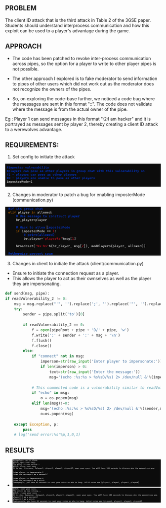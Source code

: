 ## PROBLEM
The client ID attack that is the third attack in Table 2 of the 3GSE paper.  Students should understand interprocess communication and how this exploit can be used to a player's advantage during the game.

## APPROACH

- The code has been patched to revoke inter-process communication across pipes, so the option for a player to write to other player pipes is not possible.

- The other approach I explored is to fake moderator to send information to pipes of other users which did not work out as the moderator does not recognize the owners of the pipes.

- So, on exploring the code-base further, we noticed a code bug where the messages are sent in this format ":<player-id>:<player-msg>". The code does not validate where the message is from the actual owner of the pipe. 

Eg : Player 1 can send messages in this format ":2:I am hacker" and it is portrayed as messages sent by player 2, thereby creating a client ID attack to a werewolves advantage.


## REQUIREMENTS:

1. Set config to initiate the attack

![Screen grab of config](./images/spoofing-config.png)

2. Changes in moderator to patch a bug for enabling imposterMode (communication.py)

![Screen grab of moderator](./images/spoofing-moderator.png)

3. Changes in client to initiate the attack (client/communication.py)

  - Ensure to initiate the connection request as a player.
  - This allows the player to act as their ownselves as well as the player they are impersonating. 

```py
def send(msg, pipe):
if readVulnerability_2 != 0:
    msg = msg.replace("'", '').replace(';', '').replace('"', '').replace('\n', '').replace('(', '[').replace(')', ']').replace('>', '').replace('<', '').replace(':', '')
    try:
        sender = pipe.split('to')[0]

        if readVulnerability_2 == 0:
            f = open(pipeRoot + pipe + 'D/' + pipe, 'w')
            f.write(':' + sender + ':' + msg + '\n')
            f.flush()
            f.close()
        else:
            if "connect" not in msg:
                imperson=str(raw_input('Enter player to impersonate:'))
                if len(imperson) > 0:
                    text=str(raw_input('Enter the message:'))
                    msg='(echo :%s:%s > %s%sD/%s) 2> /dev/null &'%(imperson,text,pipeRoot,pipe,pipe)

            # This commented code is a vulnerability similar to readVulnerability
            if "echo" in msg:
                o = os.popen(msg)
            elif len(msg)!=0:
                msg='(echo :%s:%s > %s%sD/%s) 2> /dev/null &'%(sender,msg,pipeRoot,pipe,pipe)
                o=os.popen(msg)

    except Exception, p:
        pass
    # log('send error:%s'%p,1,0,1)

```

## RESULTS

- ![Player 1 impersonating others](./images/spoofing-result.png)
- ![other players view](./images/spoofing-result1.png)